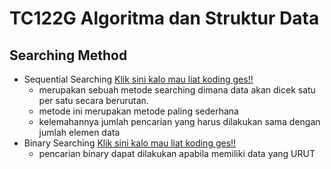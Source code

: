 # TC122G Algoritma dan Struktur Data

## Searching Method
+ Sequential Searching [Klik sini kalo mau liat koding ges!!](https://github.com/GoTadashi/ASD/blob/main/Searching-Method/Sequential-Searching.c)
  - merupakan sebuah metode searching dimana data akan dicek satu per satu secara berurutan.
  - metode ini merupakan metode paling sederhana
  - kelemahannya jumlah pencarian yang harus dilakukan sama dengan jumlah elemen data
+ Binary Searching [Klik sini kalo mau liat koding ges!!](https://github.com/GoTadashi/ASD/blob/main/Searching-Method/Binary-Searching.c)
  - pencarian binary dapat dilakukan apabila memiliki data yang URUT
